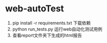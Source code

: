 # web-autoTest
1. pip install -r requirements.txt 下载依赖
2. python run_tests.py 运行web自动化测试用例
3. 查看report文件夹下生成的html报告
